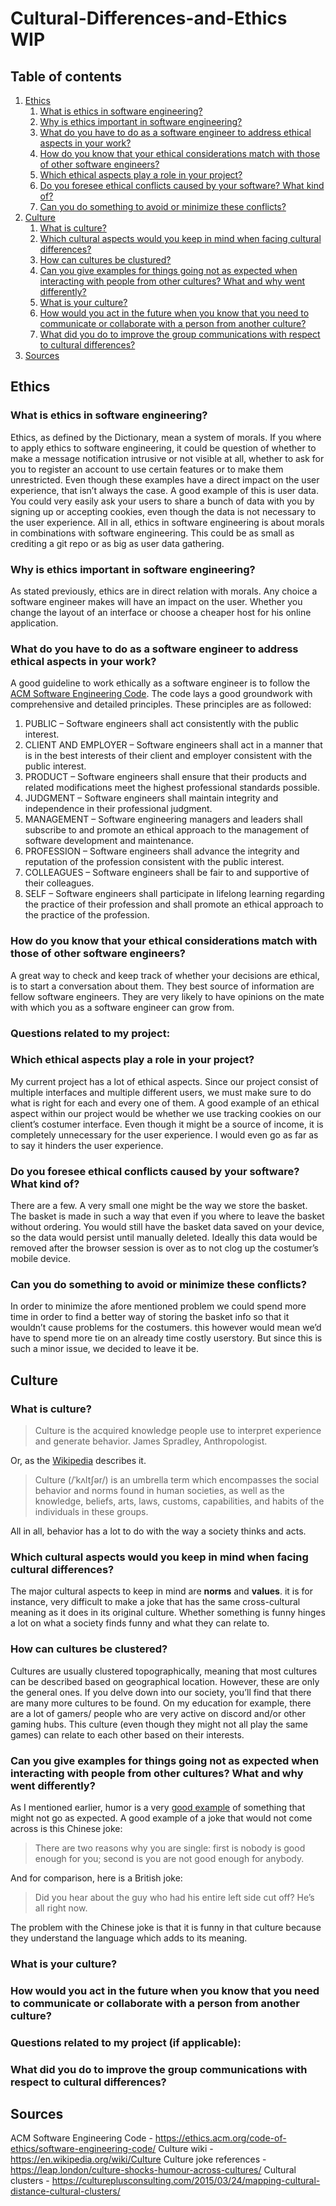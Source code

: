 # Cultural-Differences-and-Ethics WIP
## Table of contents
1. [Ethics](#ethics)
    1. [What is ethics in software engineering?](#ethics.1)
    2. [Why is ethics important in software engineering?](#ethics.2)
    3. [What do you have to do as a software engineer to address ethical aspects in your work?](#ethics.3)
    4. [How do you know that your ethical considerations match with those of other software engineers?](#ethics.4)
    5. [Which ethical aspects play a role in your project?](#ethics.5)
    6. [Do you foresee ethical conflicts caused by your software? What kind of?](#ethics.6)
    7. [Can you do something to avoid or minimize these conflicts?](#ethics.7)
2. [Culture](#culture)
    1. [What is culture?](#culture.1)
    2. [Which cultural aspects would you keep in mind when facing cultural differences?](#culture.2)
    3. [How can cultures be clustured? ](#culture.3)
    4. [Can you give examples for things going not as expected when interacting with people from other cultures? What and why went differently?](#culture.4)
    5. [What is your culture?](#culture.5)
    6. [How would you  act in the future when you know that you need to communicate or collaborate with a person from another culture?](#culture.6)
    7. [What did you  do to improve the group communications with respect to cultural differences?](#culture.7)
3. [Sources](#sources)

## Ethics <a name="ethics"></a>

### What is ethics in software engineering? <a name="ethics.1"></a>
Ethics, as defined by the Dictionary, mean a system of morals. If you where to apply ethics to software engineering, it could be question of whether to make a message notification intrusive or not visible at all, whether to ask for you to register an account to use certain features or to make them unrestricted. 
Even though these examples have a direct impact on the user experience, that isn’t always the case. A good example of this is user data. You could very easily ask your users to share a bunch of data with you by signing up or accepting cookies, even though the data is not necessary to the user experience. 
All in all, ethics in software engineering is about morals in combinations with software engineering. This could be as small as crediting a git repo or as big as user data gathering.
### Why is ethics important in software engineering? <a name="ethics.2"></a>
As stated previously, ethics are in direct relation with morals. Any choice a software engineer makes will have an impact on the user. Whether you change the layout of an interface or choose a cheaper host for his online application.

### What do you have to do as a software engineer to address ethical aspects in your work? <a name="ethics.3"></a>
A good guideline to work ethically as a software engineer is to follow the <a href="https://ethics.acm.org/code-of-ethics/software-engineering-code/">ACM Software Engineering Code</a>. The code lays a good groundwork with comprehensive and detailed principles. These principles are as followed:
1. PUBLIC – Software engineers shall act consistently with the public interest.
2. CLIENT AND EMPLOYER – Software engineers shall act in a manner that is in the best interests of their client and employer consistent with the public interest.
3. PRODUCT – Software engineers shall ensure that their products and related modifications meet the highest professional standards possible.
4. JUDGMENT – Software engineers shall maintain integrity and independence in their professional judgment.
5. MANAGEMENT – Software engineering managers and leaders shall subscribe to and promote an ethical approach to the management of software development and maintenance.
6. PROFESSION – Software engineers shall advance the integrity and reputation of the profession consistent with the public interest.
7. COLLEAGUES – Software engineers shall be fair to and supportive of their colleagues.
8. SELF – Software engineers shall participate in lifelong learning regarding the practice of their profession and shall promote an ethical approach to the practice of the profession. 
### How do you know that your ethical considerations match with those of other software engineers? <a name="ethics.4"></a>
A great way to check and keep track of whether your decisions are ethical, is to start a conversation about them. They best source of information are fellow software engineers. They are very likely to have opinions on the mate with which you as a software engineer can grow from.

### Questions related to my project:

### Which ethical aspects play a role in your project? <a name="ethics.5"></a>
My current project has a lot of ethical aspects. Since our project consist of multiple interfaces and multiple different users, we must make sure to do what is right for each and every one of them. A good example of an ethical aspect within our project would be whether we use tracking cookies on our client’s costumer interface. Even though it might be a source of income, it is completely unnecessary for the user experience. I would even go as far as to say it hinders the user experience.

### Do you foresee ethical conflicts caused by your software? What kind of?  <a name="ethics.6"></a>
There are a few. A very small one might be the way we store the basket. The basket is made in such a way that even if you where to leave the basket without ordering. You would still have the basket data saved on your device, so the data would persist until manually deleted. Ideally this data would be removed after the browser session is over as to not clog up the costumer’s mobile device.

### Can you do something to avoid or minimize these conflicts? <a name="ethics.7"></a>
In order to minimize the afore mentioned problem we could spend more time in order to find a better way of storing the basket info so that it wouldn’t cause problems for the costumers. this however would mean we’d have to spend more tie on an already time costly userstory. But since this is such a minor issue, we decided to leave it be.



## Culture <a name="culture"></a>

### What is culture? <a name="culture.1"></a>
> Culture is the acquired knowledge people use to interpret experience and generate behavior.
   James Spradley, Anthropologist.

Or, as the [Wikipedia](https://en.wikipedia.org/wiki/Culture ) describes it.
> Culture (/ˈkʌltʃər/) is an umbrella term which encompasses the social behavior and norms found in human societies, as well as the knowledge, beliefs, arts, laws, customs, capabilities, and habits of the individuals in these groups.

All in all, behavior has a lot to do with the way a society thinks and acts.

### Which cultural aspects would you keep in mind when facing cultural differences? <a name="culture.2"></a>
The major cultural aspects to keep in mind are **norms** and **values**. it is for instance, very difficult to make a joke that has the same cross-cultural meaning as it does in its original culture. Whether something is funny hinges a lot on what a society finds funny and what they can relate to.

### How can cultures be clustered? <a name="culture.3"></a>
Cultures are usually clustered topographically, meaning that most cultures can be described based on geographical location. However, these are only the general ones. If you delve down into our society, you’ll find that there are many more cultures to be found. On my education for example, there are a lot of gamers/ people who are very active on discord and/or other gaming hubs. This culture (even though they might not all play the same games) can relate to each other based on their interests. 

### Can you give examples for things going not as expected when interacting with people from other cultures? What and why went differently? <a name="culture.4"></a>
As I mentioned earlier, humor is a very [good example](https://leap.london/culture-shocks-humour-across-cultures/) of something that might not go as expected. A good example of a joke that would not come across is this Chinese joke:

> There are two reasons why you are single: first is nobody is good enough for you; second is you are not good enough for anybody.

And for comparison, here is a British joke:

> Did you hear about the guy who had his entire left side cut off? He’s all right now.

The problem with the Chinese joke is that it is funny in that culture because they understand the language which adds to its meaning.


### What is your culture? <a name="culture.5"></a>

### How would you act in the future when you know that you need to communicate or collaborate with a person from another culture? <a name="culture.6"></a>

### Questions related to my project (if applicable):

### What did you do to improve the group communications with respect to cultural differences? <a name="culture.7"></a>


##  Sources <a name="sources"></a>
ACM Software Engineering Code - https://ethics.acm.org/code-of-ethics/software-engineering-code/ 
Culture wiki - https://en.wikipedia.org/wiki/Culture 
Culture joke references - https://leap.london/culture-shocks-humour-across-cultures/ 
Cultural clusters - https://cultureplusconsulting.com/2015/03/24/mapping-cultural-distance-cultural-clusters/ 



